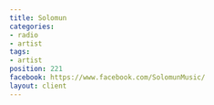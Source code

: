 ```yaml
---
title: Solomun
categories:
- radio
- artist
tags:
- artist
position: 221
facebook: https://www.facebook.com/SolomunMusic/
layout: client
---
```


